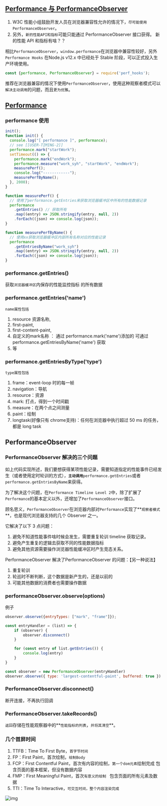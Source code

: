 ## [Performance 与 PerformanceObserver](https://juejin.cn/post/6844903818132455432)

1. W3C 性能小组鼓励开发人员在浏览器兼容性允许的情况下，`尽可能使用 PerformanceObserver`。
2. 另外，`新的性能API和指标`可能只能通过 PerformanceObserver 接口获得。
   新的性能 API 和指标有啥？？



相比`PerformanceObserver`，`window.performance`在浏览器中兼容性较好，另外 `Performance Hooks` 在Node.js  v12.x 中已经处于 Stable 阶段，可以正式投入生产环境使用。

```js
const {performance, PerformanceObserver} = require('perf_hooks');
```

推荐在浏览器兼容的情况下使用`PerformanceObserver`，使用这种观察者模式可以`解决主动调用`的问题，而且`更为优雅`。

## [Performance](https://juejin.cn/post/6844903818132455432)

### performance 使用

```js
init();
function init() {
  console.log("[ performance ]", performance);
  // see [[USER-TIMING-2]]
  performance.mark("startWork");
  setTimeout(() => {
    performance.mark("endWork");
    performance.measure("work_syh", "startWork", "endWork");
    measurePerf();
    console.log("------------");
    measurePerfByName();
  }, 2000);
}

function measurePerf() {
  // 使用了performance.getEntries来获取浏览器缓冲区中所有的性能数据记录
  performance
    .getEntries() // 获取所有
    .map((entry) => JSON.stringify(entry, null, 2))
    .forEach((json) => console.log(json));
}

function measurePerfByName() {
  // 使用xx获取浏览器缓冲区内部所有名称对应的性能记录
  performance
    .getEntriesByName("work_syh")
    .map((entry) => JSON.stringify(entry, null, 2))
    .forEach((json) => console.log(json));
}
```



### performance.getEntries()

获取`浏览器缓冲区`内保存的性能监控指标 的所有数据

### performance.getEntries('name')

`name属性包括`

1. resource 资源名称,
2. first-paint,
3. first-content-paint,
4. 自定义的mark名称 ：
   通过 performance.mark('name')添加的
   可通过 performance.getEntriesByName('name') 获取
5. 等

### performance.getEntriesByType('type')

`type属性包括`

1. frame：event-loop 时的每一帧
2. navigation：导航
3. resource：资源
4. mark: 打点，得到一个时间戳
5. measure：在两个点之间测量
6. paint：绘制
7. longtask(好像只有 chrome支持)：任何在浏览器中执行超过 50 ms 的任务，都是 long task

## PerformanceObserver 

### PerformanceObserver 解决的三个问题

如上代码实现所述，我们要想获得某项性能记录，需要知道指定的性能事件已经发生（或者使用定时轮训的方式），**`主动调用`**`performance.getEntries`或者`performance.getEntriesByName`来获得。

为了解决这个问题，在`Performance Timeline Level 2`中，除了扩展了`Performance`的基本定义以外，还增加了`PerformanceObserver`接口。

顾名思义，`PerformanceObserver`在浏览器内部对`Performance`实现了**`观察者模式`**，也是现代浏览器支持的几个 Observer 之一。

它解决了以下 3 点问题：

1. 避免不知道性能事件啥时候会发生，需要重复轮训 timeline 获取记录。
2. 避免产生重复的逻辑去获取不同的性能数据指标
3. 避免其他资源需要操作浏览器性能缓冲区时产生竞态关系。



PerformanceObserver 解决了PerformanceObserver 的问题：【另一种说法】

1. 重复轮训
2. 轮巡时不断判断，这个数据是新产生的，还是以前的
3. 可能其他数据的消费者也需要操作数据



### performanceObserver.observe(options)

例子

```js
observer.observe({entryTypes: ["mark", "frame"]});

const entryHandler = (list) => {
    if (observer) {
        observer.disconnect()
    }

    for (const entry of list.getEntries()) {
        console.log(entry)
    }
}

const observer = new PerformanceObserver(entryHandler)
observer.observe({ type: 'largest-contentful-paint', buffered: true })
```

### PerformanceObserver.disconnect()

断开连接，不再执行回调

### PerformanceObserver.takeRecords()

`返回`存储在性能观察器中的**`性能指标的列表`，`并将其清空`**。

### 几个首屏时间

1. TTFB：Time To First Byte，`首字节时间 `
2. FP：First Paint，首次绘制，`绘制Body `
3. FCP：First Contentful Paint，首次有内容的绘制，`第一个dom元素`绘制完成 
   包含页面的基本框架，但没有数据内容
4. FMP：First Meaningful Paint，首次`有意义的绘制 `
   包含页面的所有元素及数据
5. TTI：Time To Interactive，`可交互时间，整个内容渲染完成`

![img](https://p3-juejin.byteimg.com/tos-cn-i-k3u1fbpfcp/967ac78f03094934a9973f63c0dbbfe4~tplv-k3u1fbpfcp-zoom-in-crop-mark:1304:0:0:0.awebp)
